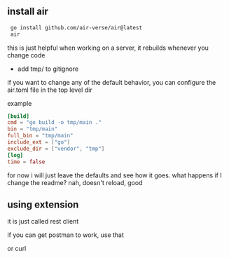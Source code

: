## install air

```bash
 go install github.com/air-verse/air@latest
 air
```

this is just helpful when working on a server, it rebuilds whenever you change code

- add tmp/ to gitignore

if you want to change any of the default behavior, you can configure the air.toml file in the top level dir

example

```toml
[build]
cmd = "go build -o tmp/main ."
bin = "tmp/main"
full_bin = "tmp/main"
include_ext = ["go"]
exclude_dir = ["vendor", "tmp"]
[log]
time = false
```

for now i will just leave the defaults and see how it goes. what happens if I change the readme?
nah, doesn't reload, good

## using extension

it is just called rest client

if you can get postman to work, use that

or curl
